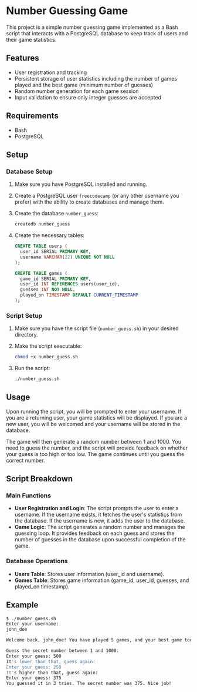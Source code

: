 # Number Guessing Game

This project is a simple number guessing game implemented as a Bash script that interacts with a PostgreSQL database to keep track of users and their game statistics.

## Features

- User registration and tracking
- Persistent storage of user statistics including the number of games played and the best game (minimum number of guesses)
- Random number generation for each game session
- Input validation to ensure only integer guesses are accepted

## Requirements

- Bash
- PostgreSQL

## Setup

### Database Setup

1. Make sure you have PostgreSQL installed and running.
2. Create a PostgreSQL user `freecodecamp` (or any other username you prefer) with the ability to create databases and manage them.
3. Create the database `number_guess`:

    ```sh
    createdb number_guess
    ```

4. Create the necessary tables:

    ```sql
    CREATE TABLE users (
      user_id SERIAL PRIMARY KEY,
      username VARCHAR(22) UNIQUE NOT NULL
    );

    CREATE TABLE games (
      game_id SERIAL PRIMARY KEY,
      user_id INT REFERENCES users(user_id),
      guesses INT NOT NULL,
      played_on TIMESTAMP DEFAULT CURRENT_TIMESTAMP
    );
    ```

### Script Setup

1. Make sure you have the script file (`number_guess.sh`) in your desired directory.
2. Make the script executable:

    ```sh
    chmod +x number_guess.sh
    ```

3. Run the script:

    ```sh
    ./number_guess.sh
    ```

## Usage

Upon running the script, you will be prompted to enter your username. If you are a returning user, your game statistics will be displayed. If you are a new user, you will be welcomed and your username will be stored in the database.

The game will then generate a random number between 1 and 1000. You need to guess the number, and the script will provide feedback on whether your guess is too high or too low. The game continues until you guess the correct number.

## Script Breakdown

### Main Functions

- **User Registration and Login**: The script prompts the user to enter a username. If the username exists, it fetches the user's statistics from the database. If the username is new, it adds the user to the database.
- **Game Logic**: The script generates a random number and manages the guessing loop. It provides feedback on each guess and stores the number of guesses in the database upon successful completion of the game.

### Database Operations

- **Users Table**: Stores user information (user_id and username).
- **Games Table**: Stores game information (game_id, user_id, guesses, and played_on timestamp).

## Example

```sh
$ ./number_guess.sh
Enter your username:
john_doe

Welcome back, john_doe! You have played 5 games, and your best game took 3 guesses.

Guess the secret number between 1 and 1000:
Enter your guess: 500
It's lower than that, guess again:
Enter your guess: 250
It's higher than that, guess again:
Enter your guess: 375
You guessed it in 3 tries. The secret number was 375. Nice job!

